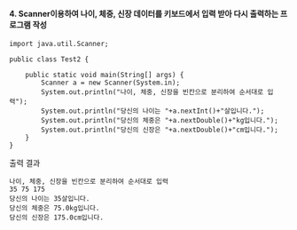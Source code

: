 #### 4. Scanner이용하여 나이, 체중, 신장 데이터를 키보드에서 입력 받아 다시 출력하는 프로그램 작성

```
import java.util.Scanner;

public class Test2 {

	public static void main(String[] args) {
		Scanner a = new Scanner(System.in);
		System.out.println("나이, 체중, 신장을 빈칸으로 분리하여 순서대로 입력");
		System.out.println("당신의 나이는 "+a.nextInt()+"살입니다.");
		System.out.println("당신의 체중은 "+a.nextDouble()+"kg입니다.");
		System.out.println("당신의 신장은 "+a.nextDouble()+"cm입니다.");
	}
}
```
출력 결과
```
나이, 체중, 신장을 빈칸으로 분리하여 순서대로 입력
35 75 175
당신의 나이는 35살입니다.
당신의 체중은 75.0kg입니다.
당신의 신장은 175.0cm입니다.
```

